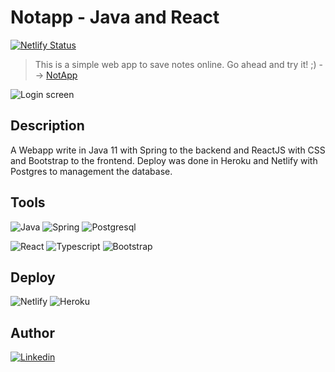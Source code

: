 # Notapp - Java and React

[![Netlify Status](https://api.netlify.com/api/v1/badges/fd450775-1e42-4596-9d25-8a40aea2bab8/deploy-status)](https://app.netlify.com/sites/notapp-web/deploys)



> This is a simple web app to save notes online.
> Go ahead and try it! ;)  --> [NotApp](https://notapp-web.netlify.app/)

![Login screen](https://i.imgur.com/RAXOAuQ.png)

## Description

A Webapp write in Java 11 with Spring to the backend and ReactJS with CSS and Bootstrap to the frontend.
Deploy was done in Heroku and Netlify with Postgres to management the database.

## Tools
![Java](https://img.shields.io/badge/Java-ED8B00?style=for-the-badge&logo=java&logoColor=white)
![Spring](https://img.shields.io/badge/Spring-6DB33F?style=for-the-badge&logo=spring&logoColor=white)
![Postgresql](https://img.shields.io/badge/PostgreSQL-316192?style=for-the-badge&logo=postgresql&logoColor=white)

![React](https://img.shields.io/badge/React-20232A?style=for-the-badge&logo=react&logoColor=61DAFB)
![Typescript](https://img.shields.io/badge/TypeScript-007ACC?style=for-the-badge&logo=typescript&logoColor=white)
![Bootstrap](https://img.shields.io/badge/Bootstrap-563D7C?style=for-the-badge&logo=bootstrap&logoColor=white)

## Deploy
![Netlify](https://img.shields.io/badge/Netlify-00C7B7?style=for-the-badge&logo=netlify&logoColor=white)
![Heroku](https://img.shields.io/badge/Heroku-430098?style=for-the-badge&logo=heroku&logoColor=white)

## Author

[![Linkedin](https://img.shields.io/badge/LinkedIn-0077B5?style=for-the-badge&logo=linkedin&logoColor=white)](https://www.linkedin.com/in/raphaelfontoura/)
